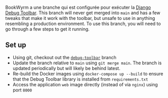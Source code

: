 BookWyrm a une branche qui est configurée pour exécuter la [Django Debug Toolbar](https://django-debug-toolbar.readthedocs.io/en/latest/). This branch will never get merged into `main` and has a few tweaks that make it work with the toolbar, but unsafe to use in anything resembling a production environment. To use this branch, you will need to go through a few steps to get it running.

## Set up

- Using git, checkout out the [`debug-toolbar`](https://github.com/bookwyrm-social/bookwyrm/tree/debug-toolbar) branch
- Update the branch relative to `main` using `git merge main`. The branch is updated periodically but will likely be behind latest.
- Re-build the Docker images using `docker-compose up --build` to ensure that the Debug Toolbar library is installed from `requirements.txt`
- Access the application `web` image directly (instead of via `nginx`) using port `8000`
